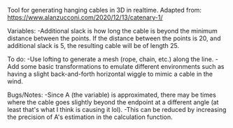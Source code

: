 Tool for generating hanging cables in 3D in realtime. Adapted from: https://www.alanzucconi.com/2020/12/13/catenary-1/

Variables:
-Additional slack is how long the cable is beyond the minimum distance between the points. If the distance between the points is 20, and additional slack is 5, the resulting cable will be of length 25.

To do:
-Use lofting to generate a mesh (rope, chain, etc.) along the line.
-Add some basic transformations to emulate different environments such as having a slight back-and-forth horizontal wiggle to mimic a cable in the wind.

Bugs/Notes:
-Since A (the variable) is approximated, there may be times where the cable goes slightly beyond the endpoint at a different angle (at least that's what I think is causing it lol).
-This can be reduced by increasing the precision of A's estimation in the calculation function.
